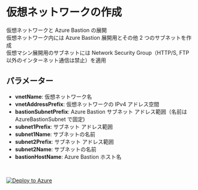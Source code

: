 # 仮想ネットワークの作成

仮想ネットワークと Azure Bastion の展開  
仮想ネットワーク内には Azure Bastion 展開用とその他 2 つのサブネットを作成  
仮想マシン展開用のサブネットには Network Security Group（HTTP/S, FTP 以外のインターネット通信は禁止）を適用

## **パラメーター**
- **vnetName**: 仮想ネットワーク名
- **vnetAddressPrefix**: 仮想ネットワークの IPv4 アドレス空間
- **bastionSubnetPrefix**: Azure Bastion サブネット アドレス範囲（名前は AzureBastionSubnet で固定)
- **subnet1Prefix**: サブネット アドレス範囲
- **subnet1Name**: サブネットの名前
- **subnet2Prefix**: サブネット アドレス範囲
- **subnet2Name**: サブネットの名前
- **bastionHostName**: Azure Bastion ホスト名

<br />

 [![Deploy to Azure](https://aka.ms/deploytoazurebutton)](https://portal.azure.com/#create/Microsoft.Template/uri/https%3A%2F%2Fraw.githubusercontent.com%2Fhiroyay-ms%2FServer-Migration-Hands-on-Lab%2Fmaster%2FHands-on%2520lab%2Fazure-templates%2F02-vnet-three-subnets%2Fvnet-deploy.json)